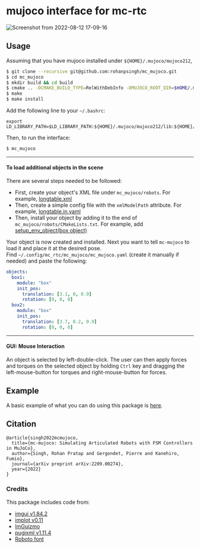 # mujoco interface for mc-rtc
![Screenshot from 2022-08-12 17-09-16](https://user-images.githubusercontent.com/16384313/188832982-1a1263e4-ce33-4dc7-804a-589d151670b3.png)


## Usage

Assuming that you have mujoco installed under `${HOME}/.mujoco/mujoco212`,

```sh
$ git clone --recursive git@github.com:rohanpsingh/mc_mujoco.git
$ cd mc_mujoco
$ mkdir build && cd build
$ cmake .. -DCMAKE_BUILD_TYPE=RelWithDebInfo -DMUJOCO_ROOT_DIR=$HOME/.mujoco/mujoco212
$ make
$ make install
```
Add the following line to your `~/.bashrc`:
```
export LD_LIBRARY_PATH=$LD_LIBRARY_PATH:${HOME}/.mujoco/mujoco212/lib:${HOME}/.mujoco/mujoco212/bin
```
Then, to run the interface:
```sh
$ mc_mujoco
```
---

#### To load additional objects in the scene
There are several steps needed to be followed:
- First, create your object's XML file under `mc_mujoco/robots`. For example, [longtable.xml](robots/longtable.xml)
- Then, create a simple config file with the `xmlModelPath` attribute. For example, [longtable.in.yaml](robots/longtable.in.yaml)
- Then, install your object by adding it to the end of `mc_mujoco/robots/CMakeLists.txt`. For example, add [setup_env_object(box object)](robots/CMakeLists.txt#L15)  

Your object is now created and installed. Next you want to tell `mc-mujoco` to load it and place it at the desired pose.  
Find `~/.config/mc_rtc/mc_mujoco/mc_mujoco.yaml` (create it manually if needed) and paste the following:
```yaml
objects:
  box1:
    module: "box"
    init_pos:
      translation: [3.1, 0, 0.9]
      rotation: [0, 0, 0]
  box2:
    module: "box"
    init_pos:
      translation: [3.7, 0.2, 0.9]
      rotation: [0, 0, 0]
```
---

#### GUI: Mouse Interaction

An object is selected by left-double-click. The user can then apply forces and torques on the selected object by holding `Ctrl` key and dragging the left-mouse-button for torques and right-mouse-button for forces.

## Example

A basic example of what you can do using this package is [here](https://github.com/rohanpsingh/grasp-fsm-sample-controller).

## Citation
```
@article{singh2022mcmujoco,
  title={mc-mujoco: Simulating Articulated Robots with FSM Controllers in MuJoCo},
  author={Singh, Rohan Pratap and Gergondet, Pierre and Kanehiro, Fumio},
  journal={arXiv preprint arXiv:2209.00274},
  year={2022}
}
```

### Credits

This package includes code from:
- [imgui v1.84.2](https://github.com/ocornut/imgui/)
- [implot v0.11](https://github.com/epezent/implot)
- [ImGuizmo](https://github.com/CedricGuillemet/ImGuizmo)
- [pugixml v1.11.4](https://github.com/zeux/pugixml)
- [Roboto font](https://github.com/googlefonts/roboto)
